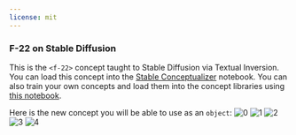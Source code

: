 ```yaml
---
license: mit
---
```

### F-22 on Stable Diffusion
This is the `<f-22>` concept taught to Stable Diffusion via Textual Inversion. You can load this concept into the [Stable Conceptualizer](https://colab.research.google.com/github/huggingface/notebooks/blob/main/diffusers/stable_conceptualizer_inference.ipynb) notebook. You can also train your own concepts and load them into the concept libraries using [this notebook](https://colab.research.google.com/github/huggingface/notebooks/blob/main/diffusers/sd_textual_inversion_training.ipynb).

Here is the new concept you will be able to use as an `object`:
![<f-22> 0](https://huggingface.co/sd-concepts-library/f-22/resolve/main/concept_images/3.jpeg)
![<f-22> 1](https://huggingface.co/sd-concepts-library/f-22/resolve/main/concept_images/0.jpeg)
![<f-22> 2](https://huggingface.co/sd-concepts-library/f-22/resolve/main/concept_images/1.jpeg)
![<f-22> 3](https://huggingface.co/sd-concepts-library/f-22/resolve/main/concept_images/2.jpeg)
![<f-22> 4](https://huggingface.co/sd-concepts-library/f-22/resolve/main/concept_images/4.jpeg)


